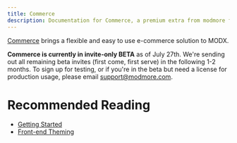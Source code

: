 ```yaml
---
title: Commerce
description: Documentation for Commerce, a premium extra from modmore for MODX. 
---
```


[Commerce](https://www.modmore.com/commerce/) brings a flexible and easy to use e-commerce solution to MODX.

**Commerce is currently in invite-only BETA** as of July 27th. We're sending out all remaining beta invites (first come, first serve) in the following 1-2 months. To sign up for testing, or if you're in the beta but need a license for production usage, please email support@modmore.com. 

# Recommended Reading

- [Getting Started](Getting_Started)
- [Front-end Theming](Front-end_Theming)

